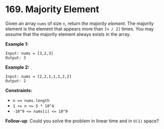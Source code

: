 # 169. Majority Element
Given an array `nums` of size `n`, return *the majority element*. The majority element is the element that appears more than `[n / 2]` times. You may assume that the majority element always exists in the array.

**Example 1:**
```
Input: nums = [3,2,3]
Output: 3
```

**Example 2:**
```
Input: nums = [2,2,1,1,1,2,2]
Output: 2
```

**Constraints:**
- `n == nums.length`
- `1 <= n <= 5 * 10^4`
- `-10^9 <= nums[i] <= 10^9`

**Follow-up**: Could you solve the problem in linear time and in `O(1)` space?